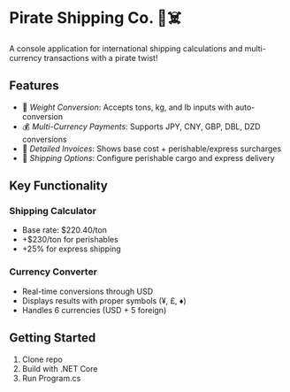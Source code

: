 # Pirate Shipping Co. 🏴☠️

A console application for international shipping calculations and multi-currency transactions with a pirate twist!

## Features
- 🧭 *Weight Conversion*: Accepts tons, kg, and lb inputs with auto-conversion
- 💰 *Multi-Currency Payments*: Supports JPY, CNY, GBP, DBL, DZD conversions
- 📜 *Detailed Invoices*: Shows base cost + perishable/express surcharges
- 🚢 *Shipping Options*: Configure perishable cargo and express delivery


## Key Functionality
### Shipping Calculator
- Base rate: $220.40/ton
- +$230/ton for perishables
- +25% for express shipping

### Currency Converter
- Real-time conversions through USD
- Displays results with proper symbols (¥, £, ♦)
- Handles 6 currencies (USD + 5 foreign)

## Getting Started
1. Clone repo
2. Build with .NET Core
3. Run Program.cs
